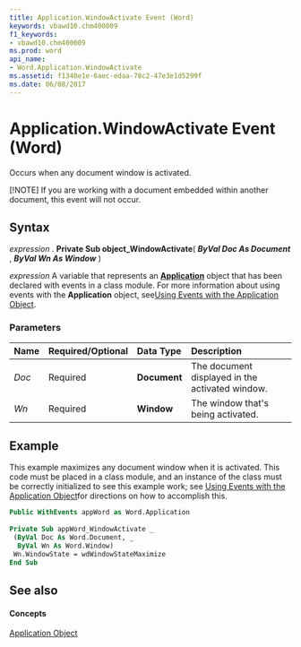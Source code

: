 ```yaml
---
title: Application.WindowActivate Event (Word)
keywords: vbawd10.chm400009
f1_keywords:
- vbawd10.chm400009
ms.prod: word
api_name:
- Word.Application.WindowActivate
ms.assetid: f1340e1e-6aec-edaa-78c2-47e3e1d5299f
ms.date: 06/08/2017
---
```



# Application.WindowActivate Event (Word)

Occurs when any document window is activated.

[!NOTE] 
If you are working with a document embedded within another document, this event will not occur.

## Syntax

 _expression_ . **Private Sub object_WindowActivate**( **_ByVal Doc As Document_** , **_ByVal Wn As Window_** )

 _expression_ A variable that represents an **[Application](application-object-word.md)** object that has been declared with events in a class module. For more information about using events with the **Application** object, see[Using Events with the Application Object](http://msdn.microsoft.com/library/784c4c61-7e47-3dbf-46f6-da655f786ca1%28Office.15%29.aspx).


### Parameters



|**Name**|**Required/Optional**|**Data Type**|**Description**|
|:-----|:-----|:-----|:-----|
| _Doc_|Required| **Document**|The document displayed in the activated window.|
| _Wn_|Required| **Window**|The window that's being activated.|

## Example

This example maximizes any document window when it is activated. This code must be placed in a class module, and an instance of the class must be correctly initialized to see this example work; see [Using Events with the Application Object](http://msdn.microsoft.com/library/784c4c61-7e47-3dbf-46f6-da655f786ca1%28Office.15%29.aspx)for directions on how to accomplish this.


```vb
Public WithEvents appWord as Word.Application 
 
Private Sub appWord_WindowActivate _ 
 (ByVal Doc As Word.Document, _
  ByVal Wn As Word.Window) 
 Wn.WindowState = wdWindowStateMaximize 
End Sub
```


## See also


#### Concepts


[Application Object](application-object-word.md)

